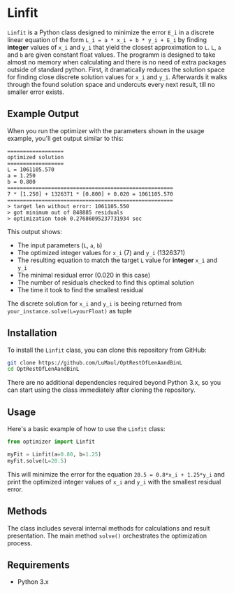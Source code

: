 # Linfit

`Linfit` is a Python class designed to minimize the error `E_i` in a discrete linear equation of the form `L_i = a * x_i + b * y_i + E_i` by finding **integer** values of `x_i` and `y_i` that yield the closest approximation to `L`. `L`, `a` and `b` are given constant float values. The programm is designed to take almost no memory when calculating and there is no need of extra packages outside of standard python. First, it dramatically reduces the solution space for finding close discrete solution values for `x_i` and `y_i`. Afterwards it walks through the found solution space and undercuts every next result, till no smaller error exists.

## Example Output

When you run the optimizer with the parameters shown in the usage example, you'll get output similar to this:

```
==================
optimized solution
==================
L = 1061105.570
a = 1.250
b = 0.800
=====================================================
7 * [1.250] + 1326371 * [0.800] + 0.020 = 1061105.570
=====================================================
> target len without error: 1061105.550
> got minimum out of 848885 residuals
> optimization took 0.27686095237731934 sec
```

This output shows:
- The input parameters (`L`, `a`, `b`)
- The optimized integer values for `x_i` (7) and `y_i` (1326371)
- The resulting equation to match the target `L` value for **integer** `x_i` and `y_i`
- The minimal residual error (0.020 in this case)
- The number of residuals checked to find this optimal solution
- The time it took to find the smallest residual

The discrete solution for `x_i` and `y_i` is beeing returned from `your_instance.solve(L=yourFloat)` as tuple

## Installation

To install the `Linfit` class, you can clone this repository from GitHub:

```bash
git clone https://github.com/LuMaul/OptRestOfLenAandBinL
cd OptRestOfLenAandBinL
```

There are no additional dependencies required beyond Python 3.x, so you can start using the class immediately after cloning the repository.

## Usage

Here's a basic example of how to use the `Linfit` class:

```python
from optimizer import Linfit

myFit = Linfit(a=0.80, b=1.25)
myFit.solve(L=20.5)
```

This will minimize the error for the equation `20.5 = 0.8*x_i + 1.25*y_i` and print the optimized integer values of `x_i` and `y_i` with the smallest residual error.


## Methods

The class includes several internal methods for calculations and result presentation. The main method `solve()` orchestrates the optimization process.

## Requirements

- Python 3.x
